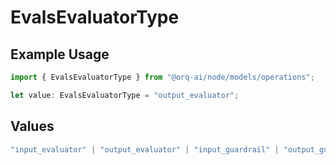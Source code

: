 # EvalsEvaluatorType

## Example Usage

```typescript
import { EvalsEvaluatorType } from "@orq-ai/node/models/operations";

let value: EvalsEvaluatorType = "output_evaluator";
```

## Values

```typescript
"input_evaluator" | "output_evaluator" | "input_guardrail" | "output_guardrail"
```